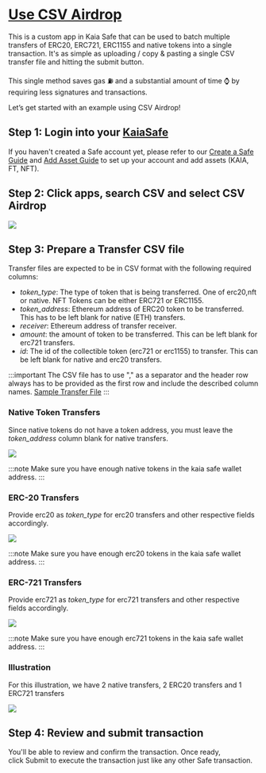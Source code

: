# [Use CSV Airdrop](https://docs.kaia.io/build/tools/wallets/kaia-safe/csv-airdrop)

This is a custom app in Kaia Safe that can be used to batch multiple transfers of ERC20, ERC721, ERC1155 and native tokens into a single transaction. It's as simple as uploading / copy & pasting a single CSV transfer file and hitting the submit button.

This single method saves gas ⛽ and a substantial amount of time ⌚ by requiring less signatures and transactions.

Let’s get started with an example using CSV Airdrop!

## Step 1: Login into your [KaiaSafe](https://safe.kaia.io/)  <a id="login-kaiasafe"></a>

If you haven't created a Safe account yet, please refer to our [Create a Safe Guide](./use-kaia-safe.md#create-a-safe) and [Add Asset Guide](./use-kaia-safe.md#add-assets) to set up your account and add assets (KAIA, FT, NFT).

## Step 2: Click apps, search CSV and select CSV Airdrop  <a id="search-CSV-airdrop"></a>

![](/img/build/tools/kaia-safe/search-csv-app.png)

## Step 3: Prepare a Transfer CSV file <a id="prepare-CSV-airdrop"></a>

Transfer files are expected to be in CSV format with the following required columns:

* *token_type*: The type of token that is being transferred. One of erc20,nft or native. NFT Tokens can be either ERC721 or ERC1155.
* *token_address*: Ethereum address of ERC20 token to be transferred. This has to be left blank for native (ETH) transfers.
* *receiver*: Ethereum address of transfer receiver.
* *amount*: the amount of token to be transferred. This can be left blank for erc721 transfers.
* *id*: The id of the collectible token (erc721 or erc1155) to transfer. This can be left blank for native and erc20 transfers.

:::important
The CSV file has to use "," as a separator and the header row always has to be provided as the first row and include the described column names.
[Sample Transfer File](https://ipfs.io/ipfs/bafybeiesr6b3cm76ofcm2joukgdtuyva3niftmbpbb4sgxsa3qwsenv3lu/sample.csv)
:::


### Native Token Transfers <a id="native-token-trnasfers"></a>

Since native tokens do not have a token address, you must leave the *token_address* column blank for native transfers.

![](/img/build/tools/kaia-safe/native-csv-app.png)

:::note
Make sure you have enough native tokens in the kaia safe wallet address.
:::

### ERC-20 Transfers <a id="erc20-trnasfers"></a>

Provide erc20 as *token_type* for erc20 transfers and other respective fields accordingly.

![](/img/build/tools/kaia-safe/erc20-csv-app.png)

:::note
Make sure you have enough erc20 tokens in the kaia safe wallet address.
:::

### ERC-721 Transfers <a id="erc721-transfers"></a>

Provide erc721 as *token_type* for erc721 transfers and other respective fields accordingly.

![](/img/build/tools/kaia-safe/erc721-csv-app.png)

:::note
Make sure you have enough erc721 tokens in the kaia safe wallet address.
:::

### Illustration <a id="illustration"></a>

For this illustration, we have 2 native transfers, 2 ERC20 transfers and 1 ERC721 transfers

![](/img/build/tools/kaia-safe/rs-csv-app.png)

## Step 4: Review and submit transaction <a id="review-submit-transaction"></a>

You'll be able to review and confirm the transaction. Once ready, click Submit to execute the transaction just like any other Safe transaction.

